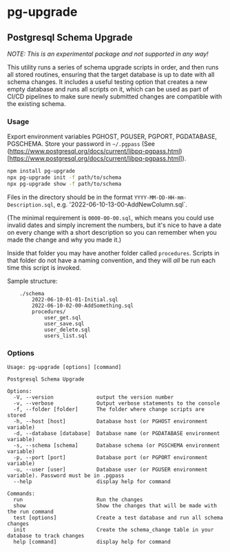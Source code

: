 # pg-upgrade

## Postgresql Schema Upgrade

_NOTE: This is an experimental package and not supported in any way!_

This utility runs a series of schema upgrade scripts in order, and then runs all stored routines, ensuring that the target database is up to date with all schema changes. It includes a useful testing option that creates a new empty database and runs all scripts on it, which can be used as part of CI/CD pipelines to make sure newly submitted changes are compatible with the existing schema.

### Usage

Export environment variables PGHOST, PGUSER, PGPORT, PGDATABASE, PGSCHEMA. Store your password in `~/.pgpass` 
(See (https://www.postgresql.org/docs/current/libpq-pgpass.html)[https://www.postgresql.org/docs/current/libpq-pgpass.html]).

```sh
npm install pg-upgrade
npx pg-upgrade init -f path/to/schema
npx pg-upgrade show -f path/to/schema
```

Files in the directory should be in the format `YYYY-MM-DD-HH-mm-Description.sql`, e.g. '2022-06-10-13-00-AddNewColumn.sql`.

(The minimal requirement is `0000-00-00.sql`, which means you could use invalid dates and simply increment the numbers, but it's nice to have a date on every change with a short description so you can remember when you made the change and why you made it.)

Inside that folder you may have another folder called `procedures`. Scripts in that folder do not have a naming convention, and they will *all* be run each time this script is invoked.

Sample structure:

```
    ./schema    
        2022-06-10-01-01-Initial.sql
        2022-06-10-02-00-AddSomething.sql
        procedures/
            user_get.sql
            user_save.sql
            user_delete.sql
            users_list.sql
```

### Options

```
Usage: pg-upgrade [options] [command]

Postgresql Schema Upgrade

Options:
  -V, --version              output the version number
  -v, --verbose              Output verbose statements to the console
  -f, --folder [folder]      The folder where change scripts are stored
  -h, --host [host]          Database host (or PGHOST environment variable)
  -d, --database [database]  Database name (or PGDATABASE environment variable)
  -s, --schema [schema]      Database schema (or PGSCHEMA environment variable)
  -p, --port [port]          Database port (or PGPORT environment variable)
  -u, --user [user]          Database user (or PGUSER environment variable). Password must be in .pgpass
  --help                     display help for command

Commands:
  run                        Run the changes
  show                       Show the changes that will be made with the run command
  test [options]             Create a test database and run all schema changes
  init                       Create the schema_change table in your database to track changes
  help [command]             display help for command
```


